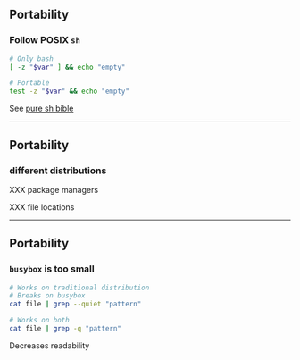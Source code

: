 ## Portability

<i class="fa-duotone fa-solid fa-cart-flatbed-suitcase fa-4x"></i> <!-- .element: style="float: right;" -->

### Follow POSIX `sh`

```bash
# Only bash
[ -z "$var" ] && echo "empty"

# Portable
test -z "$var" && echo "empty"
```

See [pure sh bible](https://github.com/dylanaraps/pure-sh-bible)

---

## Portability

<i class="fa-duotone fa-solid fa-cart-flatbed-suitcase fa-4x"></i> <!-- .element: style="float: right;" -->

### different distributions

XXX package managers

XXX file locations

---

## Portability

<i class="fa-duotone fa-solid fa-cart-flatbed-suitcase fa-4x"></i> <!-- .element: style="float: right;" -->

### `busybox` is too small

```bash
# Works on traditional distribution
# Breaks on busybox
cat file | grep --quiet "pattern"

# Works on both
cat file | grep -q "pattern"
```

Decreases readability